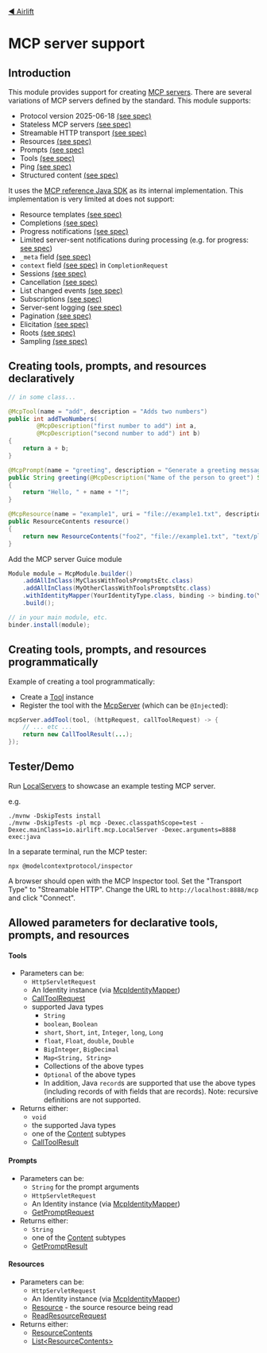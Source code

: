 [◀︎ Airlift](../README.md)

# MCP server support

## Introduction

This module provides support for creating [MCP servers](https://modelcontextprotocol.io). There are several
variations of MCP servers defined by the standard. This module supports:

- Protocol version 2025-06-18 [(see spec)](https://modelcontextprotocol.io/specification/2025-06-18/changelog#major-changes)
- Stateless MCP servers [(see spec)](https://github.com/modelcontextprotocol/modelcontextprotocol/discussions?discussions_q=stateless)
- Streamable HTTP transport [(see spec)](https://modelcontextprotocol.io/specification/2025-06-18/basic/transports#streamable-http)
- Resources [(see spec)](https://modelcontextprotocol.io/specification/2025-06-18/server/resources)
- Prompts [(see spec)](https://modelcontextprotocol.io/specification/2025-06-18/server/prompts)
- Tools [(see spec)](https://modelcontextprotocol.io/specification/2025-06-18/server/tools)
- Ping [(see spec)](https://modelcontextprotocol.io/specification/2025-06-18/basic/utilities/ping)
- Structured content [(see spec)](https://modelcontextprotocol.io/specification/2025-06-18/server/tools#structured-content)

It uses the [MCP reference Java SDK](https://github.com/modelcontextprotocol/java-sdk) as its internal implementation.
This implementation is very limited at does not support:

- Resource templates [(see spec)](https://modelcontextprotocol.io/specification/2025-06-18/server/resources)
- Completions [(see spec)](https://modelcontextprotocol.io/specification/2025-06-18/server/utilities/completion)
- Progress notifications [(see spec)](https://modelcontextprotocol.io/specification/2025-06-18/basic/utilities/progress)
- Limited server-sent notifications during processing (e.g. for progress: [see spec](https://modelcontextprotocol.io/specification/2025-06-18/basic/utilities/progress))
- `_meta` field [(see spec)](https://modelcontextprotocol.io/specification/2025-06-18/basic#meta)
- `context` field [(see spec)](https://modelcontextprotocol.io/specification/2025-06-18/changelog) in `CompletionRequest`
- Sessions [(see spec)](https://modelcontextprotocol.io/docs/concepts/transports#session-management)
- Cancellation [(see spec)](https://modelcontextprotocol.io/specification/2025-06-18/basic/utilities/cancellation)
- List changed events [(see spec)](https://modelcontextprotocol.io/specification/2025-06-18/basic/lifecycle#initialization)
- Subscriptions [(see spec)](https://modelcontextprotocol.io/specification/2025-06-18/basic/lifecycle#initialization)
- Server-sent logging [(see spec)](https://modelcontextprotocol.io/specification/2025-06-18/server/utilities/logging)
- Pagination [(see spec)](https://modelcontextprotocol.io/specification/2025-06-18/basic/utilities/pagination)
- Elicitation [(see spec)](https://modelcontextprotocol.io/specification/2025-06-18/client/elicitation)
- Roots [(see spec)](https://modelcontextprotocol.io/specification/2025-06-18/client/roots)
- Sampling [(see spec)](https://modelcontextprotocol.io/specification/2025-06-18/client/sampling)

## Creating tools, prompts, and resources declaratively

```java
// in some class...

@McpTool(name = "add", description = "Adds two numbers")
public int addTwoNumbers(
        @McpDescription("first number to add") int a,
        @McpDescription("second number to add") int b)
{
    return a + b;
}

@McpPrompt(name = "greeting", description = "Generate a greeting message")
public String greeting(@McpDescription("Name of the person to greet") String name)
{
    return "Hello, " + name + "!";
}

@McpResource(name = "example1", uri = "file://example1.txt", description = "This is example1 resource.", mimeType = "text/plain")
public ResourceContents resource()
{
    return new ResourceContents("foo2", "file://example1.txt", "text/plain", "This is the content of file://example1.txt");
}
```

Add the MCP server Guice module

```java
Module module = McpModule.builder()
    .addAllInClass(MyClassWithToolsPromptsEtc.class)
    .addAllInClass(MyOtherClassWithToolsPromptsEtc.class)
    .withIdentityMapper(YourIdentityType.class, binding -> binding.to(YourIdentityMapper.class).in(SINGLETON))
    .build();

// in your main module, etc.
binder.install(module);
```

## Creating tools, prompts, and resources programmatically

Example of creating a tool programmatically:

- Create a [Tool](src/main/java/io/airlift/mcp/model/Tool.java) instance
- Register the tool with the [McpServer](src/main/java/io/airlift/mcp/McpServer.java) (which can be `@Inject`ed):

```java
mcpServer.addTool(tool, (httpRequest, callToolRequest) -> {
    // ... etc ...
    return new CallToolResult(...);
});
```

## Tester/Demo

Run [LocalServers](../src/test/java/io/airlift/mcp/LocalServer.java) to showcase an example testing MCP server.

e.g.

```shell
./mvnw -DskipTests install
./mvnw -DskipTests -pl mcp -Dexec.classpathScope=test -Dexec.mainClass=io.airlift.mcp.LocalServer -Dexec.arguments=8888 exec:java
```

In a separate terminal, run the MCP tester:

```shell
npx @modelcontextprotocol/inspector
```

A browser should open with the MCP Inspector tool. Set the "Transport Type" to
"Streamable HTTP". Change the URL to `http://localhost:8888/mcp` and click "Connect".

## Allowed parameters for declarative tools, prompts, and resources

#### Tools

- Parameters can be:
    - `HttpServletRequest`
    - An Identity instance (via [McpIdentityMapper](src/main/java/io/airlift/mcp/McpIdentityMapper.java))
    - [CallToolRequest](src/main/java/io/airlift/mcp/model/CallToolRequest.java)
    - supported Java types
      - `String`
      - `boolean`, `Boolean`
      - `short`, `Short`, `int`, `Integer`, `long`, `Long`
      - `float`, `Float`, `double`, `Double`
      - `BigInteger`, `BigDecimal`
      - `Map<String, String>`
      - Collections of the above types
      - `Optional` of the above types
      - In addition, Java `record`s are supported that use the above types (including
        records of with fields that are records). Note: recursive definitions are not supported.
- Returns either:
    - `void`
    - the supported Java types
    - one of the [Content](src/main/java/io/airlift/mcp/model/Content.java) subtypes
    - [CallToolResult](src/main/java/io/airlift/mcp/model/CallToolResult.java)

#### Prompts

- Parameters can be:
    - `String` for the prompt arguments
    - `HttpServletRequest`
    - An Identity instance (via [McpIdentityMapper](src/main/java/io/airlift/mcp/McpIdentityMapper.java))
    - [GetPromptRequest](src/main/java/io/airlift/mcp/model/GetPromptRequest.java)
- Returns either:
    - `String`
    - one of the [Content](src/main/java/io/airlift/mcp/model/Content.java) subtypes
    - [GetPromptResult](src/main/java/io/airlift/mcp/model/GetPromptResult.java)

#### Resources

- Parameters can be:
    - `HttpServletRequest`
    - An Identity instance (via [McpIdentityMapper](src/main/java/io/airlift/mcp/McpIdentityMapper.java))
    - [Resource](src/main/java/io/airlift/mcp/model/Resource.java) - the source resource being read
    - [ReadResourceRequest](src/main/java/io/airlift/mcp/model/ReadResourceRequest.java)
- Returns either:
    - [ResourceContents](src/main/java/io/airlift/mcp/model/ResourceContents.java)
    - [List&lt;ResourceContents&gt;](src/main/java/io/airlift/mcp/model/ResourceContents.java)
